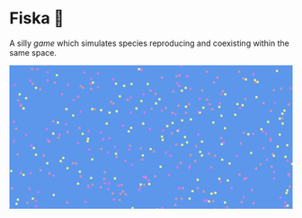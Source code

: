 # Fiska 🐛

A silly _game_ which simulates species reproducing and coexisting within the same space.

![Fiska Preview](https://raw.githubusercontent.com/bananatron/fiska/master/assets/fiska_preview.gif)
